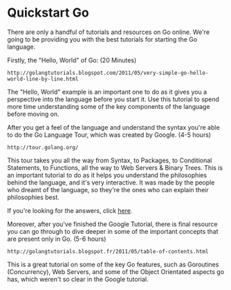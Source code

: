 Quickstart Go
==================================================

There are only a handful of tutorials and resources on Go online. We're going to be providing you with the best tutorials for starting the Go language.

Firstly, the "Hello, World" of Go: (20 Minutes)

    http://golangtutorials.blogspot.com/2011/05/very-simple-go-hello-world-line-by-line.html

The "Hello, World" example is an important one to do as it gives you a perspective into the language before you start it. Use this tutorial to spend more time understanding some of the key components of the language before moving on.

After you get a feel of the language and understand the syntax you're able to do the Go Language Tour, which was created by Google. (4-5 hours)

    http://tour.golang.org/

This tour takes you all the way from Syntax, to Packages, to Conditional Statements, to Functions, all the way to Web Servers & Binary Trees. This is an important tutorial to do as it helps you understand the philosophies behind the language, and it's very interactive. It was made by the people who dreamt of the language, so they're the ones who can explain their philosophies best.

If you're looking for the answers, click [here](http://syslog.warten.de/2011/11/solutions-for-tour-of-go-exercises/).

Moreover, after you've finished the Google Tutorial, there is final resource you can go through to dive deeper in some of the important concepts that are present only in Go. (5-6 hours)

    http://golangtutorials.blogspot.fr/2011/05/table-of-contents.html

This is a great tutorial on some of the key Go features, such as Goroutines (Concurrency), Web Servers, and some of the Object Orientated aspects go has, which weren't so clear in the Google tutorial.